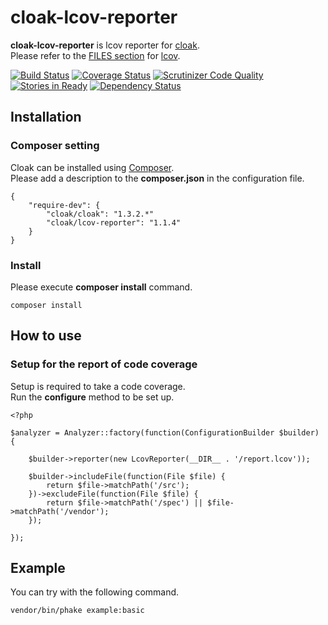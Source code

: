 cloak-lcov-reporter
===================

**cloak-lcov-reporter** is lcov reporter for [cloak](https://github.com/cloak-php/cloak).  
Please refer to the [FILES section](http://ltp.sourceforge.net/coverage/lcov/geninfo.1.php) for [lcov](http://ltp.sourceforge.net/coverage/lcov.php).

[![Build Status](https://travis-ci.org/cloak-php/cloak-lcov-reporter.svg?branch=master)](https://travis-ci.org/cloak-php/cloak-lcov-reporter)
[![Coverage Status](https://coveralls.io/repos/cloak-php/cloak-lcov-reporter/badge.png?branch=master)](https://coveralls.io/r/cloak-php/cloak-lcov-reporter?branch=master)
[![Scrutinizer Code Quality](https://scrutinizer-ci.com/g/cloak-php/cloak-lcov-reporter/badges/quality-score.png?b=master)](https://scrutinizer-ci.com/g/cloak-php/cloak-lcov-reporter/?branch=master)
[![Stories in Ready](https://badge.waffle.io/cloak-php/cloak-lcov-reporter.png?label=ready&title=Ready)](https://waffle.io/cloak-php/cloak-lcov-reporter)
[![Dependency Status](https://www.versioneye.com/user/projects/53fd5969f4df151696000009/badge.svg?style=flat)](https://www.versioneye.com/user/projects/53fd5969f4df151696000009)

Installation
------------------------------------------------

### Composer setting

Cloak can be installed using [Composer](https://getcomposer.org/).  
Please add a description to the **composer.json** in the configuration file.

	{
		"require-dev": {
			"cloak/cloak": "1.3.2.*"
			"cloak/lcov-reporter": "1.1.4"
		}
	}

### Install

Please execute **composer install** command.

	composer install


How to use
------------------------------------------------

### Setup for the report of code coverage

Setup is required to take a code coverage.  
Run the **configure** method to be set up.

	<?php

	$analyzer = Analyzer::factory(function(ConfigurationBuilder $builder) {

		$builder->reporter(new LcovReporter(__DIR__ . '/report.lcov'));

    	$builder->includeFile(function(File $file) {
        	return $file->matchPath('/src');
	    })->excludeFile(function(File $file) {
    	    return $file->matchPath('/spec') || $file->matchPath('/vendor');
	    });

	});


Example
------------------------------------------------

You can try with the following command.

	vendor/bin/phake example:basic
